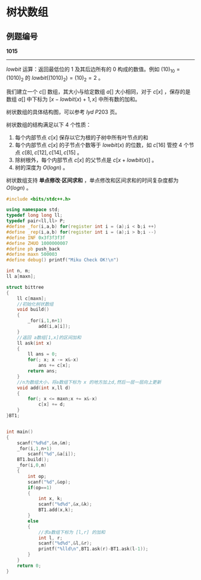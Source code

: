 # 树状数组

## 例题编号

**1015**

------

$lowbit$ 运算：返回最低位的 $1$ 及其后边所有的 $0$ 构成的数值。例如 $(10)_{10}=(1010)_2$ 的 $lowbit((1010)_2) = (10)_2 = 2$ 。

我们建立一个 $c[]$ 数组，其大小与给定数组 $a[]$ 大小相同，对于 $c[x]$ ，保存的是 数组 $a[]$ 中下标为 $[x-lowbit(x)+1,x]$ 中所有数的加和。

树状数组的具体结构图，可以参考 $lyd$ $P203$ 页。

树状数组的结构满足以下 $4$ 个性质：

1. 每个内部节点 $c[x]$ 保存以它为根的子树中所有叶节点的和
2. 每个内部节点 $c[x]$ 的子节点个数等于 $lowbit(x)$ 的位数，如 $c[16]$ 管控 $4$ 个节点 $c[8],c[12],c[14],c[15]$ 。
3. 除树根外，每个内部节点 $c[x]$ 的父节点是 $c[x+lowbit(x)]$ 。
4. 树的深度为 $O(logn)$ 。

树状数组支持 **单点修改·区间求和** ，单点修改和区间求和的时间复杂度都为 $O(logn)$ 。

```c++
#include <bits/stdc++.h>

using namespace std;
typedef long long ll;
typedef pair<ll,ll> P;
#define _for(i,a,b) for(register int i = (a);i < b;i ++)
#define _rep(i,a,b) for(register int i = (a);i > b;i --)
#define INF 0x3f3f3f3f
#define ZHUO 1000000007
#define pb push_back
#define maxn 500003
#define debug() printf("Miku Check OK!\n")

int n, m;
ll a[maxn];

struct bittree
{
	ll c[maxn];
	//初始化树状数组 
	void build()
	{
		_for(i,1,n+1)
			add(i,a[i]);
	} 
	//返回 a数组[1,x]的区间加和 
	ll ask(int x)
	{
		ll ans = 0;
		for(; x; x -= x&-x)
			ans += c[x];
		return ans;
	} 
	//n为数组大小，将a数组下标为 x 的地方加上d,然后一层一层向上更新 
	void add(int x,ll d)
	{
		for(; x <= maxn;x += x&-x)
			c[x] += d; 
	}
}BT1;


int main()
{
	scanf("%d%d",&n,&m);
	_for(i,1,n+1)
		scanf("%d",&a[i]);
	BT1.build();
	_for(i,0,m)
	{
		int op;
		scanf("%d",&op);
		if(op==1)
		{
			int x, k;
			scanf("%d%d",&x,&k);
			BT1.add(x,k);
		}
		else
		{
			//求a数组下标为 [l,r] 的加和 
			int l, r;
			scanf("%d%d",&l,&r);
			printf("%lld\n",BT1.ask(r)-BT1.ask(l-1));
		}
	}
	return 0;
}
```

